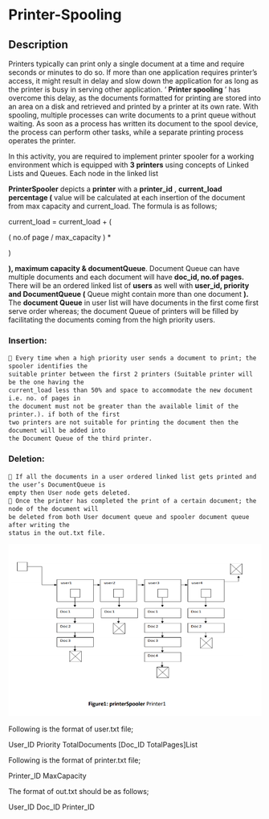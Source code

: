# Printer-Spooling

## Description

Printers typically can print only a single document at a time and require seconds or minutes to do so. If
more than one application requires printer’s access, it might result in delay and slow down the
application for as long as the printer is busy in serving other application. ‘ **Printer spooling** ’ has overcome
this delay, as the documents formatted for printing are stored into an area on a disk and retrieved and
printed by a printer at its own rate. With spooling, multiple processes can write documents to a print
queue without waiting. As soon as a process has written its document to the spool device, the process
can perform other tasks, while a separate printing process operates the printer.

In this activity, you are required to implement printer spooler for a working environment which is
equipped with **3 printers** using concepts of Linked Lists and Queues. Each node in the linked list


**PrinterSpooler** depicts a **printer** with a **printer_id** , **current_load percentage (** value will be calculated at
each insertion of the document from max capacity and current_load. The formula is as follows;

current_load = current_load + (

( no.of page / max_capacity ) *

)

**), maximum capacity & documentQueue**. Document Queue can have multiple documents and each
document will have **doc_id, no.of pages.** There will be an ordered linked list of **users** as well with
**user_id, priority and DocumentQueue (** Queue might contain more than one document **).** The **document
Queue** in user list will have documents in the first come first serve order whereas; the document Queue
of printers will be filled by facilitating the documents coming from the high priority users.

### Insertion:

```
 Every time when a high priority user sends a document to print; the spooler identifies the
suitable printer between the first 2 printers (Suitable printer will be the one having the
current_load less than 50% and space to accommodate the new document i.e. no. of pages in
the document must not be greater than the available limit of the printer.). if both of the first
two printers are not suitable for printing the document then the document will be added into
the Document Queue of the third printer.
```
### Deletion:

```
 If all the documents in a user ordered linked list gets printed and the user’s DocumentQueue is
empty then User node gets deleted.
 Once the printer has completed the print of a certain document; the node of the document will
be deleted from both User document queue and spooler document queue after writing the
status in the out.txt file.
```

![alt text](https://github.com/HxnDev/Printer-Spooling/blob/main/f1.png?raw=true)

Following is the format of user.txt file;

User_ID Priority TotalDocuments [Doc_ID TotalPages]List

Following is the format of printer.txt file;

Printer_ID MaxCapacity

The format of out.txt should be as follows;

User_ID Doc_ID Printer_ID
